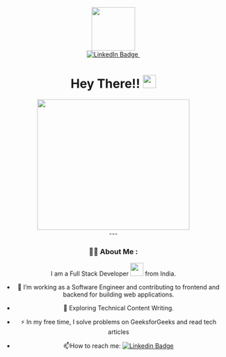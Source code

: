  <div id="header" align="center">
          <img src="https://i.giphy.com/media/v1.Y2lkPTc5MGI3NjExOGt3d25hdGNjZmpqdmliYnBrd3kwNmZzZ2RsbGt1NWl0bmw0cTJwcCZlcD12MV9pbnRlcm5hbF9naWZfYnlfaWQmY3Q9cw/aIJDrOomj81MQZz2uO/giphy.gif" width="100">
        </div>
        <div id="badges" align="center">
            <a href="https://www.linkedin.com/in/irem-c-56816a200/">    
                <img src="https://img.shields.io/badge/LinkedIn-blue?style=for-the-badge&logo=linkedin&logoColor=white" alt="LinkedIn Badge"/>
            </a>
          <img src="https://komarev.com/ghpvc/?username=iremcira&style=flat-square&color=blue" alt=""/>
         <h1>
  Hey There!!
  <img src="https://media.giphy.com/media/hvRJCLFzcasrR4ia7z/giphy.gif" width="30px"/>
         </h1>
        </div>
        <div align="center">
 <div align="center">
  <img src="https://i.giphy.com/media/v1.Y2lkPTc5MGI3NjExN3lkMWVybjkzbTYyNWoxcWx5bGJuYXptcnJ1c2doOWFuaTlmN2ZuaiZlcD12MV9pbnRlcm5hbF9naWZfYnlfaWQmY3Q9cw/VPnfM9bmR0ZaQo3qtK/giphy.gif" width="350" height="300"/>
</div>
---

### :woman_technologist: About Me :
I am a Full Stack Developer <img src="https://media.giphy.com/media/WUlplcMpOCEmTGBtBW/giphy.gif" width="30"> from India.

- :telescope: I’m working as a Software Engineer and contributing to frontend and backend for building web applications.

- :seedling: Exploring Technical Content Writing.

- :zap: In my free time, I solve problems on GeeksforGeeks and read tech articles

- :mailbox:How to reach me: [![Linkedin Badge](https://img.shields.io/badge/-irem-blue?style=flat&logo=Linkedin&logoColor=white)](https://www.linkedin.com/in/irem-c-56816a200/)

        
        
